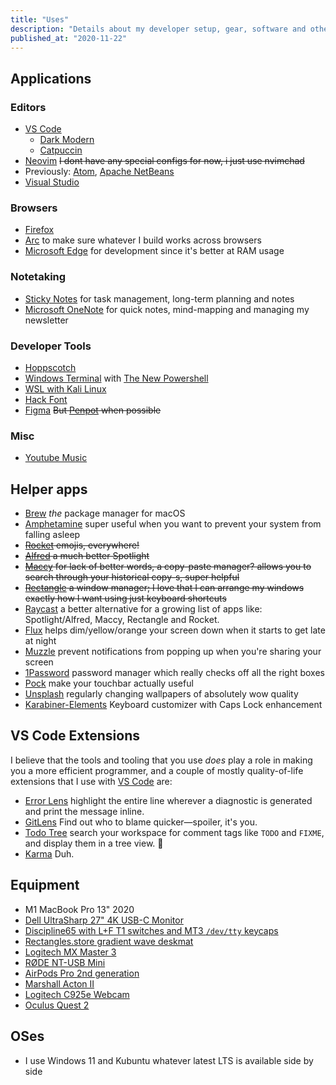 ```yaml
---
title: "Uses"
description: "Details about my developer setup, gear, software and other config"
published_at: "2020-11-22"
---
```


## Applications

### Editors

- [VS Code](https://code.visualstudio.com)
  - [Dark Modern](https://github.com/sreetamdas/karma)
  - [Catpuccin](https://github.com/sreetamdas/karma)
- [Neovim](https://neovim.io) ~~I dont have any special configs for now, i just use nvimchad~~
- Previously: [Atom](https://atom.io), [Apache NetBeans](https://atom.io)
- [Visual Studio]()

### Browsers

- [Firefox](https://www.mozilla.org)
- [Arc](https://www.apple.com/safari) to make sure whatever I build works across browsers
- [Microsoft Edge](https://www.microsoft.com/en-us/edge) for development since it's better at RAM usage

### Notetaking

- [Sticky Notes](https://www.notion.so) for task management, long-term planning and notes
- [Microsoft OneNote](https://obsidian.md) for quick notes, mind-mapping and managing my newsletter

### Developer Tools

- [Hoppscotch](https://hoppscotch.io)
- [Windows Terminal](https://iterm2.com) with [The New Powershell](https://ohmyz.sh)
- [WSL with Kali Linux](https://)
- [Hack Font](https://typeof.net/Iosevka)
- [Figma](https://www.figma.com) ~~But [Penpot](https://www.figma.com) when possible~~

### Misc

- [Youtube Music]()

## Helper apps

- [Brew](https://brew.sh) _the_ package manager for macOS
- [Amphetamine](https://apps.apple.com/us/app/amphetamine/id937984704?mt=12)
  super useful when you want to prevent your system from falling asleep
- ~~[Rocket](https://matthewpalmer.net/rocket) emojis, everywhere!~~
- ~~[Alfred](https://www.alfredapp.com) a much better Spotlight~~
- ~~[Maccy](https://maccy.app) for lack of better words, a copy-paste manager?
  allows you to search through your historical copy-s, super helpful~~
- ~~[Rectangle](https://rectangleapp.com) a window manager; I love that I can
  arrange my windows exactly how I want using just keyboard shortcuts~~
- [Raycast](https://www.raycast.com) a better alternative for a growing list of
  apps like: Spotlight/Alfred, Maccy, Rectangle and Rocket.
- [Flux](https://justgetflux.com) helps dim/yellow/orange your screen down when
  it starts to get late at night
- [Muzzle](https://muzzleapp.com) prevent notifications from popping up when
  you're sharing your screen
- [1Password](https://1password.com) password manager which really checks off
  all the right boxes
- [Pock](https://pock.dev) make your touchbar actually useful
- [Unsplash](https://unsplash.com) regularly changing wallpapers of absolutely
  wow quality
- [Karabiner-Elements](https://karabiner-elements.pqrs.org) Keyboard customizer
  with Caps Lock enhancement

## VS Code Extensions

I believe that the tools and tooling that you use _does_ play a role in making
you a more efficient programmer, and a couple of mostly quality-of-life
extensions that I use with [VS Code](https://code.visualstudio.com) are:

- [Error Lens](https://marketplace.visualstudio.com/items?itemName=usernamehw.errorlens)
  highlight the entire line wherever a diagnostic is generated and print the
  message inline.
- [GitLens](https://marketplace.visualstudio.com/items?itemName=eamodio.gitlens)
  Find out who to blame quicker—spoiler, it's you.
- [Todo Tree](https://marketplace.visualstudio.com/items?itemName=Gruntfuggly.todo-tree)
  search your workspace for comment tags like `TODO` and `FIXME`, and display
  them in a tree view. 🌳
- [Karma](/karma) Duh.

## Equipment

- M1 MacBook Pro 13" 2020
- [Dell UltraSharp 27" 4K USB-C Monitor](https://www.dell.com/en-us/work/shop/dell-ultrasharp-27-4k-usb-c-monitor-u2720q/apd/210-avjv/monitors-monitor-accessories)
- [Discipline65 with L+F T1 switches and MT3 `/dev/tty` keycaps](https://twitter.com/_SreetamDas/status/1373175729567928321)
- [Rectangles.store gradient wave deskmat](https://rectangles.store/collections/deskmats/products/rectangles-store-deskmat?variant=40018869780636)
- [Logitech MX Master 3](https://www.logitech.com/en-us/products/mice/mx-master-3.910-005620.html?crid=7)
- [RØDE NT-USB Mini](https://www.rode.com/microphones/usb/nt-usb-mini)
- [AirPods Pro 2nd generation](https://www.apple.com/airpods-pro/)
- [Marshall Acton II](https://www.marshallheadphones.com/in/en/acton-ii-bluetooth.html)
- [Logitech C925e Webcam](https://www.logitech.com/en-us/products/webcams/c925e-business-webcam.960-001075.html?crid=34)
- [Oculus Quest 2](https://www.oculus.com/quest-2)

## OSes

- I use Windows 11 and Kubuntu whatever latest LTS is available side by side
